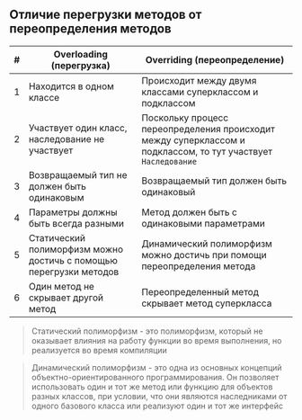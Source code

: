 ## Отличие перегрузки методов от переопределения методов


| # | Overloading (перегрузка)                                           | Overriding (переопределение)                                                                                  |
|---|--------------------------------------------------------------------|---------------------------------------------------------------------------------------------------------------|
| 1 | Находится  в одном классе                                          | Происходит между двумя классами суперклассом и подклассом                                                     |
| 2 | Участвует один класс, наследование не участвует                    | Поскольку процесс переопределения происходит между суперклассом и подклассом, то тут участвует `Наследование` |
| 3 | Возвращаемый тип не должен быть одинаковым                         | Возвращаемый тип должен быть одинаковый                                                                       |
| 4 | Параметры должны быть всегда разными                               | Метод должен быть с одинаковыми параметрами                                                                   |
| 5 | Статический полиморфизм можно достичь с помощью перегрузки методов | Динамический полиморфизм можно достичь при помощи переопределения метода                                      |
| 6 | Один метод не скрывает другой метод                                | Переопределенный метод скрывает метод суперкласса                                                             |

> Статический полиморфизм - это полиморфизм, который не оказывает влияния на работу функции во время выполнения, но реализуется во время компиляции

> Динамический полиморфизм - это одна из основных концепций объектно-ориентированного программирования. Он позволяет использовать один и тот же метод или функцию для объектов разных классов, при условии, что они являются наследниками от одного базового класса или реализуют один и тот же интерфейс